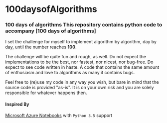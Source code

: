 # 100daysofAlgorithms
### 100 days of algorithms  This repository contains python code to accompany [100 days of algorithms]

I set the challenge for myself to implement algorithm by algorithm, day by day, until the number reaches **100**.

The challenge will be quite fun and rough, as well. Do not expect the implementations to be the best, nor fastest, nor nicest, nor bug-free. Do expect to see code written in haste. A code that contains the same amount of enthusiasm and love to algorithms as many it contains bugs.

Feel free to (re)use my code in any way you wish, but bare in mind that the source code is provided "as-is". It is on your own risk and you are solely responsible for whatever happens then.


#### Inspired By

[Microsoft Azure Notebooks](https://notebooks.azure.com/coells/libraries/100days) with `Python 3.5` support
